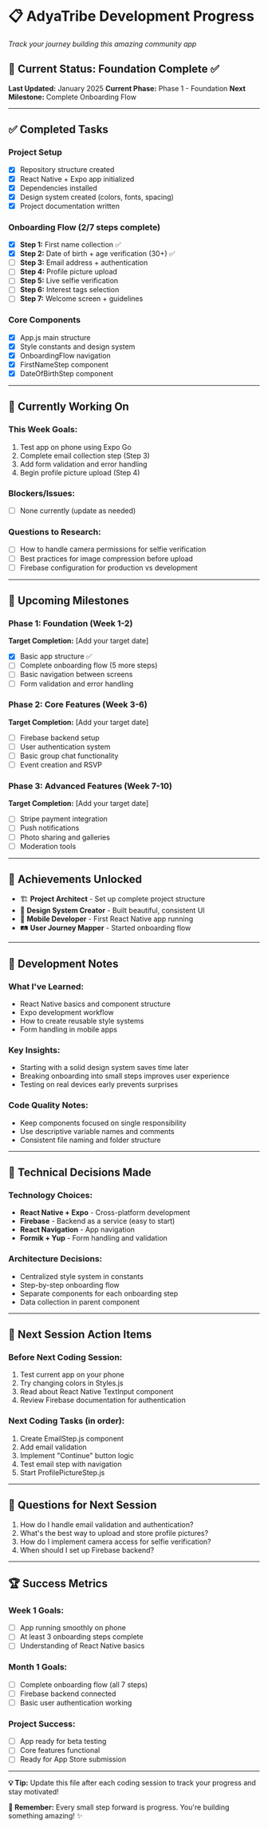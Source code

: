 # 📋 AdyaTribe Development Progress

*Track your journey building this amazing community app*

## 🎯 Current Status: **Foundation Complete** ✅

**Last Updated:** January 2025
**Current Phase:** Phase 1 - Foundation
**Next Milestone:** Complete Onboarding Flow

---

## ✅ **Completed Tasks**

### **Project Setup**
- [x] Repository structure created
- [x] React Native + Expo app initialized
- [x] Dependencies installed
- [x] Design system created (colors, fonts, spacing)
- [x] Project documentation written

### **Onboarding Flow (2/7 steps complete)**
- [x] **Step 1:** First name collection ✅
- [x] **Step 2:** Date of birth + age verification (30+) ✅
- [ ] **Step 3:** Email address + authentication
- [ ] **Step 4:** Profile picture upload
- [ ] **Step 5:** Live selfie verification
- [ ] **Step 6:** Interest tags selection
- [ ] **Step 7:** Welcome screen + guidelines

### **Core Components**
- [x] App.js main structure
- [x] Style constants and design system
- [x] OnboardingFlow navigation
- [x] FirstNameStep component
- [x] DateOfBirthStep component

---

## 🔄 **Currently Working On**

### **This Week Goals:**
1. Test app on phone using Expo Go
2. Complete email collection step (Step 3)
3. Add form validation and error handling
4. Begin profile picture upload (Step 4)

### **Blockers/Issues:**
- [ ] None currently (update as needed)

### **Questions to Research:**
- [ ] How to handle camera permissions for selfie verification
- [ ] Best practices for image compression before upload
- [ ] Firebase configuration for production vs development

---

## 📅 **Upcoming Milestones**

### **Phase 1: Foundation (Week 1-2)**
**Target Completion:** [Add your target date]
- [x] Basic app structure ✅
- [ ] Complete onboarding flow (5 more steps)
- [ ] Basic navigation between screens
- [ ] Form validation and error handling

### **Phase 2: Core Features (Week 3-6)**
**Target Completion:** [Add your target date]
- [ ] Firebase backend setup
- [ ] User authentication system
- [ ] Basic group chat functionality
- [ ] Event creation and RSVP

### **Phase 3: Advanced Features (Week 7-10)**
**Target Completion:** [Add your target date]
- [ ] Stripe payment integration
- [ ] Push notifications
- [ ] Photo sharing and galleries
- [ ] Moderation tools

---

## 🎉 **Achievements Unlocked**

- 🏗️ **Project Architect** - Set up complete project structure
- 🎨 **Design System Creator** - Built beautiful, consistent UI
- 📱 **Mobile Developer** - First React Native app running
- 🛤️ **User Journey Mapper** - Started onboarding flow

---

## 📝 **Development Notes**

### **What I've Learned:**
- React Native basics and component structure
- Expo development workflow
- How to create reusable style systems
- Form handling in mobile apps

### **Key Insights:**
- Starting with a solid design system saves time later
- Breaking onboarding into small steps improves user experience
- Testing on real devices early prevents surprises

### **Code Quality Notes:**
- Keep components focused on single responsibility
- Use descriptive variable names and comments
- Consistent file naming and folder structure

---

## 🔧 **Technical Decisions Made**

### **Technology Choices:**
- **React Native + Expo** - Cross-platform development
- **Firebase** - Backend as a service (easy to start)
- **React Navigation** - App navigation
- **Formik + Yup** - Form handling and validation

### **Architecture Decisions:**
- Centralized style system in constants
- Step-by-step onboarding flow
- Separate components for each onboarding step
- Data collection in parent component

---

## 🎯 **Next Session Action Items**

### **Before Next Coding Session:**
1. Test current app on your phone
2. Try changing colors in Styles.js
3. Read about React Native TextInput component
4. Review Firebase documentation for authentication

### **Next Coding Tasks (in order):**
1. Create EmailStep.js component
2. Add email validation
3. Implement "Continue" button logic
4. Test email step with navigation
5. Start ProfilePictureStep.js

---

## 🤔 **Questions for Next Session**

1. How do I handle email validation and authentication?
2. What's the best way to upload and store profile pictures?
3. How do I implement camera access for selfie verification?
4. When should I set up Firebase backend?

---

## 🏆 **Success Metrics**

### **Week 1 Goals:**
- [ ] App running smoothly on phone
- [ ] At least 3 onboarding steps complete
- [ ] Understanding of React Native basics

### **Month 1 Goals:**
- [ ] Complete onboarding flow (all 7 steps)
- [ ] Firebase backend connected
- [ ] Basic user authentication working

### **Project Success:**
- [ ] App ready for beta testing
- [ ] Core features functional
- [ ] Ready for App Store submission

---

**💡 Tip:** Update this file after each coding session to track your progress and stay motivated!

**🎯 Remember:** Every small step forward is progress. You're building something amazing! ✨
